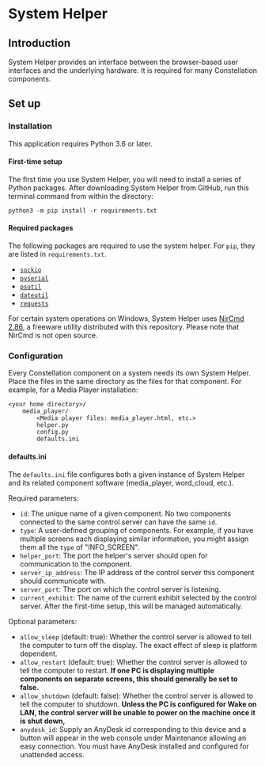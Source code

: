 # System Helper

## Introduction

 System Helper provides an interface between the browser-based user interfaces and the underlying hardware. It is required for many Constellation components.

## Set up

### Installation

This application requires Python 3.6 or later.

#### First-time setup

The first time you use System Helper, you will need to install a series of Python packages. After downloading System Helper from GitHub, run this terminal command from within the directory:

```
python3 -m pip install -r requirements.txt
```

#### Required packages

The following packages are required to use the system helper. For `pip`, they are listed in `requirements.txt`.

* [`sockio`](https://github.com/tiagocoutinho/sockio)
* [`pyserial`](https://github.com/pyserial/pyserial)
* [`psutil`](https://github.com/giampaolo/psutil)
* [`dateutil`](https://github.com/dateutil/dateutil)
* [`requests`](https://github.com/psf/requests)

For certain system operations on Windows, System Helper uses [NirCmd 2.86](https://www.nirsoft.net/utils/nircmd.html), a freeware utility distributed with this repository. Please note that NirCmd is not open source.

### Configuration
Every Constellation component on a system needs its own System Helper. Place the files in the same directory as the files for that component. For example, for a Media Player installation:

```
<your home directory>/
    media_player/
        <Media player files: media_player.html, etc.>
        helper.py
        config.py
        defaults.ini
```

#### defaults.ini

The `defaults.ini` file configures both a given instance of  System Helper and its related component software (media_player, word_cloud, etc.).

Required parameters:

* `id`: The unique name of a given component. No two components connected to the same control server can have the same `id`.
* `type`: A user-defined grouping of components. For example, if you have multiple screens each displaying similar information, you might assign them all the `type` of "INFO_SCREEN".
* `helper_port`: The port the helper's server should open for communication to the component.
* `server_ip_address`: The IP address of the control server this component should communicate with.
* `server_port`: The port on which the control server is listening.
* `current_exhibit`: The name of the current exhibit selected by the control server. After the first-time setup, this will be managed automatically.

Optional parameters:

* `allow_sleep` (default: true): Whether the control server is allowed to tell the computer to turn off the display. The exact effect of sleep is platform dependent.
* `allow_restart` (default: true): Whether the control server is allowed to tell the computer to restart. **If one PC is displaying multiple components on separate screens, this should generally be set to false.**
* `allow_shutdown` (default: false): Whether the control server is allowed to tell the computer to shutdown. **Unless the PC is configured for Wake on LAN, the control server will be unable to power on the machine once it is shut down,**
* `anydesk_id`: Supply an AnyDesk id corresponding to this device and a button will appear in the web console under Maintenance allowing an easy connection. You must have AnyDesk installed and configured for unattended access.
